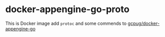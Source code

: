 # docker-appengine-go-proto

This is Docker image add `protoc` and some commends to  [gcpug/docker-appengine-go](https://github.com/gcpug/docker-appengine-go)

